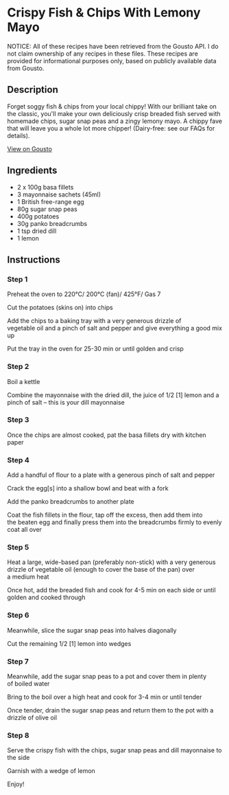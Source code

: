 # Crispy Fish & Chips With Lemony Mayo

NOTICE: All of these recipes have been retrieved from the Gousto API. I do not claim ownership of any recipes in these files. These recipes are provided for informational purposes only, based on publicly available data from Gousto.

## Description

Forget soggy fish & chips from your local chippy! With our brilliant take on the classic, you'll make your own deliciously crisp breaded fish served with homemade chips, sugar snap peas and a zingy lemony mayo. A chippy fave that will leave you a whole lot more chipper! (Dairy-free: see our FAQs for details).

[View on Gousto](https://www.gousto.co.uk/recipes/cookbook/crispy-fish-chips-with-lemony-mayo)

## Ingredients

- 2 x 100g basa fillets
- 3 mayonnaise sachets (45ml)
- 1 British free-range egg
- 80g sugar snap peas
- 400g potatoes
- 30g panko breadcrumbs
- 1 tsp dried dill
- 1 lemon

## Instructions


### Step 1

Preheat the oven to 220°C/ 200°C (fan)/ 425°F/ Gas 7


Cut the potatoes (skins on) into chips 


Add the chips to a baking tray with a very generous drizzle of vegetable oil and a pinch of salt and pepper and give everything a good mix up


Put the tray in the oven for 25-30 min or until golden and crisp


### Step 2

Boil a kettle


Combine the mayonnaise with the dried dill, the <span class="text-highlight">juice</span> of 1/2 <span class="text-danger">[1]</span> lemon and a pinch of salt – this is your dill mayonnaise


### Step 3

Once the chips are almost cooked, pat the basa fillets dry with kitchen paper


### Step 4

Add a handful of flour to a plate with a generous pinch of salt and pepper


Crack the egg<span class="text-danger">[s]</span> into a shallow bowl and beat with a fork


Add the panko breadcrumbs to another plate


Coat the fish fillets in the flour, tap off the excess, then add them into the beaten egg and finally press them into the breadcrumbs firmly to evenly coat all over


### Step 5

Heat a large, wide-based pan (preferably non-stick) with a very generous drizzle of vegetable oil (enough to cover the base of the pan) over a medium heat 


Once hot, add the breaded fish and cook for 4-5 min on each side or until golden and cooked through


### Step 6

Meanwhile, slice the sugar snap peas into halves diagonally


Cut the remaining 1/2<span class="text-danger"> [1]</span> lemon into wedges


### Step 7

Meanwhile, add the sugar snap peas to a pot and cover them in plenty of boiled water


Bring to the boil over a high heat and cook for 3-4 min or until tender


Once tender, drain the sugar snap peas and return them to the pot with a <span class="text-highlight">drizzle of olive oil</span>

### Step 8

Serve the crispy fish with the chips, sugar snap peas and dill mayonnaise to the side


Garnish with a wedge of lemon


Enjoy!

